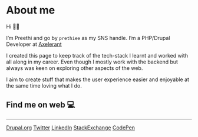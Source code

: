 # About me

Hi :raising_hand_woman:

I’m Preethi and go by `prethiee` as my SNS handle. I’m a PHP/Drupal Developer at [Axelerant](https://www.axelerant.com/)

I created this page to keep track of the tech-stack I learnt and worked with all along in my career. Even though I mostly work with the backend but always was keen on exploring other aspects of the web.

I aim to create stuff that makes the user experience easier and enjoyable at the same time loving what I do.

## Find me on web :computer:
   ------------ 
   [Drupal.org](https://www.drupal.org/u/prethiee)
   [Twitter](https://github.com/prethiee)
   [LinkedIn](https://www.linkedin.com/in/prethiee/)
   [StackExchange](https://drupal.stackexchange.com/users/94094/prethiee?tab=profile)
   [CodePen](https://codepen.io/prethiee)

